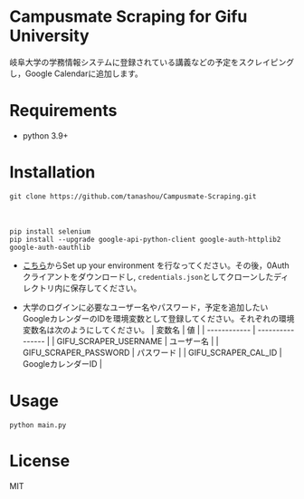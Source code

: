 # Campusmate Scraping for Gifu University

岐阜大学の学務情報システムに登録されている講義などの予定をスクレイピングし，Google Calendarに追加します。

# Requirements
* python 3.9+

# Installation
    git clone https://github.com/tanashou/Campusmate-Scraping.git
　

    pip install selenium
    pip install --upgrade google-api-python-client google-auth-httplib2 google-auth-oauthlib

* [こちら](https://developers.google.com/calendar/api/quickstart/python)からSet up your environment を行なってください。その後，0Authクライアントをダウンロードし, `credentials.json`としてクローンしたディレクトリ内に保存してください。

* 大学のログインに必要なユーザー名やパスワード，予定を追加したいGoogleカレンダーのIDを環境変数として登録してください。それぞれの環境変数名は次のようにしてください。
    | 変数名        | 値                |
    | ------------ | ---------------- |
    | GIFU_SCRAPER_USERNAME     | ユーザー名         |
    | GIFU_SCRAPER_PASSWORD     | パスワード         |
    | GIFU_SCRAPER_CAL_ID | GoogleカレンダーID |

# Usage
    python main.py

# License
MIT
